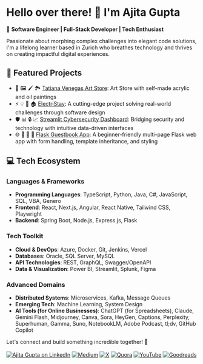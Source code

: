# Hello over there! 👋 I'm Ajita Gupta

🚀 **Software Engineer | Full-Stack Developer | Tech Enthusiast**

Passionate about morphing complex challenges into elegant code solutions, I'm a lifelong learner based in Zurich who breathes technology and thrives on creating impactful digital experiences. 

## 🌟 Featured Projects
- 🎨 🖼️ 🖌️ 🏞️ [Tatiana Venegas Art Store](https://github.com/ajitagupta/tatianasgallerie): Art Store with self-made acrylic and oil paintings
- ⚡ 💡 🔌 🏠 [ElectriStay](https://github.com/ajitagupta/testbed): A cutting-edge project solving real-world challenges through software design
- 🛡️ 📊 🔒 📈 [Streamlit Cybersecurity Dashboard](https://github.com/ajitagupta/streamlit-cybersecurity-dashboard): Bridging security and technology with intuitive data-driven interfaces
- 🌐 💬 📝 📘 [Flask Guestbook App](https://github.com/ajitagupta/flask-guestbook): A beginner-friendly multi-page Flask web app with form handling, template inheritance, and styling


## 💻 Tech Ecosystem

### Languages & Frameworks
- **Programming Languages**: TypeScript, Python, Java, C#, JavaScript, SQL, VBA, Genero
- **Frontend**: React, Next.js, Angular, React Native, Tailwind CSS, Playwright
- **Backend**: Spring Boot, Node.js, Express.js, Flask

### Tech Toolkit
- **Cloud & DevOps**: Azure, Docker, Git, Jenkins, Vercel
- **Databases**: Oracle, SQL Server, MySQL
- **API Technologies**: REST, GraphQL, Swagger/OpenAPI
- **Data & Visualization**: Power BI, Streamlit, Splunk, Figma

### Advanced Domains
- **Distributed Systems**: Microservices, Kafka, Message Queues
- **Emerging Tech**: Machine Learning, System Design
- **AI Tools (for Online Businesses)**: ChatGPT (for Spreadsheets), Claude, Gemini Flash, Midjourney, Canva, Sora, HeyGen, Captions, Perplexity, Superhuman, Gamma, Suno, NotebookLM, Adobe Podcast, tl;dv, GitHub Copilot

Let's connect and build something incredible together! 🚀
<br><br>
[![Ajita Gupta on LinkedIn](https://img.shields.io/badge/LinkedIn-0077B5?style=for-the-badge&logo=linkedin&logoColor=white)](https://www.linkedin.com/in/ajita-gupta-430900109/)
[![Medium](https://img.shields.io/badge/Medium-12100E?style=for-the-badge&logo=medium&logoColor=white)](https://medium.com/@ajita-gupta)
[![X](https://img.shields.io/badge/X-%23000000.svg?style=for-the-badge&logo=X&logoColor=white)](https://x.com/AjitaOnX)
[![Quora](https://img.shields.io/badge/Quora-%23B92B27.svg?style=for-the-badge&logo=Quora&logoColor=white)](https://www.quora.com/profile/Ajita-Gupta-19)
[![YouTube](https://img.shields.io/badge/YouTube-red?style=for-the-badge&logo=youtube&logoColor=white)](https://www.youtube.com/@TheAjitaGupta)
[![Goodreads](https://img.shields.io/badge/Goodreads-372213?style=for-the-badge&logo=goodreads&logoColor=white)](https://www.goodreads.com/user/show/127390303-ajita-gupta)

<!--
**ajitagupta/ajitagupta** is a ✨ _special_ ✨ repository because its `README.md` (this file) appears on your GitHub profile.


More ideas up and about me:

- 🔭 I last wrote a [streamlit dashboard](https://github.com/ajitagupta/streamlit-cybersecurity-dashboard)
- 🌱 I’m currently learning azure, c#, .net
- 👯 I’m looking to collaborate on anything
- 🤔 I’m looking for help with the UI/UX design
- 💬 Ask me about Java, python, full-stack, computer science, linux
- 📫 How to reach me: LinkedIn
- 😄 Pronouns: she
- ⚡ Fun fact: I love to play
-->
